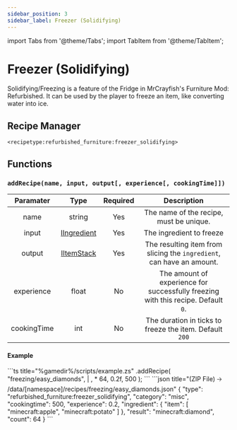 ```yaml
---
sidebar_position: 3
sidebar_label: Freezer (Solidifying)
---
```


import Tabs from '@theme/Tabs';
import TabItem from '@theme/TabItem';

# Freezer (Solidifying)

Solidifying/Freezing is a feature of the Fridge in MrCrayfish's Furniture Mod: Refurbished. It can be used by the player to freeze an item, like converting water into ice.

## Recipe Manager
`<recipetype:refurbished_furniture:freezer_solidifying>`

## Functions

### `addRecipe(name, input, output[, experience[, cookingTime]])`

|  Paramater  |                                          Type                                           | Required |                                    Description                                    |
| :---------: | :-------------------------------------------------------------------------------------: | :------: | :-------------------------------------------------------------------------------: |
|    name     |                                         string                                          |   Yes    |                      The name of the recipe, must be unique.                      |
|    input    | [IIngredient](https://docs.blamejared.com/1.20.4/en/vanilla/api/ingredient/IIngredient) |   Yes    |                             The ingredient to freeze                              |
|   output    |     [IItemStack](https://docs.blamejared.com/1.20.4/en/vanilla/api/item/IItemStack)     |   Yes    |       The resulting item from slicing the `ingredient`, can have an amount.       |
| experience  |                                          float                                          |    No    | The amount of experience for successfully freezing with this recipe. Default `0`. |
| cookingTime |                                           int                                           |    No    |              The duration in ticks to freeze the item. Default `200`              |

#### Example
<Tabs>
  <TabItem value="zenscript" label="ZenScript" default>
    ```ts title="%gamedir%/scripts/example.zs"
    <recipetype:refurbished_furniture:freezer_solidifying>.addRecipe(
        "freezing/easy_diamonds",
        <item:minecraft:apple> | <item:minecraft:potato>, 
        <item:minecraft:diamond> * 64,
        0.2f,
        500
    );
    ```
  </TabItem>
  <TabItem value="json" label="Datapack Equivelant">
    ```json title="(ZIP File) 🡢 /data/[namespace]/recipes/freezing/easy_diamonds.json"
    {
        "type": "refurbished_furniture:freezer_solidifying",
        "category": "misc",
        "cookingtime": 500,
        "experience": 0.2,
        "ingredient": {
            "item": [
                "minecraft:apple",
                "minecraft:potato"
            ]
        },
        "result": "minecraft:diamond",
        "count": 64
    } 
    ```
  </TabItem>
</Tabs>